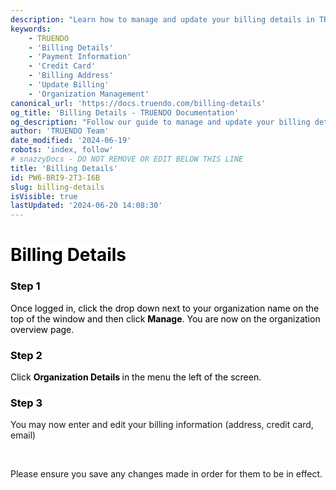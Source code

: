 ```yaml
---
description: "Learn how to manage and update your billing details in TRUENDO. Enter and edit your billing information  including address, credit card, and email. Ensure changes are saved for accurate billing. Last updated June 19, 2024.\n"
keywords:
    - TRUENDO
    - 'Billing Details'
    - 'Payment Information'
    - 'Credit Card'
    - 'Billing Address'
    - 'Update Billing'
    - 'Organization Management'
canonical_url: 'https://docs.truendo.com/billing-details'
og_title: 'Billing Details - TRUENDO Documentation'
og_description: "Follow our guide to manage and update your billing details in TRUENDO. Enter and edit billing information  including address, credit card, and email for accurate billing.\n"
author: 'TRUENDO Team'
date_modified: '2024-06-19'
robots: 'index, follow'
# snazzyDocs - DO NOT REMOVE OR EDIT BELOW THIS LINE
title: 'Billing Details'
id: PW6-BRI9-2T3-I6B
slug: billing-details
isVisible: true
lastUpdated: '2024-06-20 14:08:30'
---
```

# <span style="color:rgb(0, 0, 0);"><span style="background-color:rgb(255, 255, 255);">Billing Details</span></span>

### <span style="color:rgb(0, 0, 0);"><span style="background-color:rgb(255, 255, 255);">Step 1</span></span>

<span style="color:rgb(0, 0, 0);"><span style="background-color:rgb(255, 255, 255);">Once logged in, click the drop down next to your organization name on the top of the window and then click </span></span> **<span style="color:rgb(0, 0, 0);"><span style="background-color:rgb(255, 255, 255);">Manage</span></span>**<span style="color:rgb(0, 0, 0);"><span style="background-color:rgb(255, 255, 255);">. You are now on the organization overview page.</span></span>

### <span style="color:rgb(0, 0, 0);"><span style="background-color:rgb(255, 255, 255);">Step 2</span></span>

<span style="color:rgb(0, 0, 0);"><span style="background-color:rgb(255, 255, 255);">Click </span></span> **<span style="color:rgb(0, 0, 0);"><span style="background-color:rgb(255, 255, 255);">Organization Details </span></span>** <span style="color:rgb(0, 0, 0);"><span style="background-color:rgb(255, 255, 255);">in the menu the left of the screen.</span></span>

### <span style="color:rgb(0, 0, 0);"><span style="background-color:rgb(255, 255, 255);">Step 3</span></span>

You may now enter and edit your billing information (address, credit card, email)

<br />

<div class="sd-callout" data-callout-type="alert"><p>Please ensure you save any changes made in order for them to be in effect.</p></div>

<br />